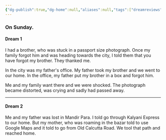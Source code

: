 ```yaml
---
{"dg-publish":true,"dg-home":null,"aliases":null,"tags":["dreamreviews"],"permalink":"/notes/07-journals-calender/dream-notes/march/30-03-2025/","dgPassFrontmatter":true,"updated":"2025-04-28T16:46:07.903+05:30"}
---
```


### On Sunday.

#### Dream 1

I had a brother, who was stuck in a passport size photograph. Once my family forgot him and was heading towards the city, I told them that you have forgot my brother. They thanked me.

In the city was my father's office. My father took my brother and we went to our home. In the office, my father put my brother in a box and forgot him.

Me and my family want there and we were shocked. The photograph became distorted, was crying and sadly had passed away.

---
#### Dream 2

Me and my father was lost in Mandir Para. I told go through Kalyani Express to our home. But my mother, who was roaming in the bazar told to use Google Maps and it told to go from Old Calcutta Road. We tool that path and reached home.